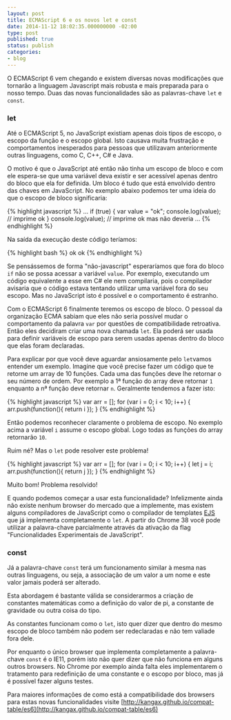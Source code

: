 ```yaml
---
layout: post
title: ECMAScript 6 e os novos let e const
date: 2014-11-12 18:02:35.000000000 -02:00
type: post
published: true
status: publish
categories:
- blog
---
```


O ECMAScript 6 vem chegando e existem diversas novas modificações que tornarão a linguagem Javascript mais robusta
e mais preparada para o nosso tempo. Duas das novas funcionalidades são as palavras-chave `let` e `const`.
<!--more-->

### let

Até o ECMAScript 5, no JavaScript existiam apenas dois tipos de escopo, o escopo da função e o escopo global. Isto
causava muita frustração e comportamentos inesperados para pessoas que utilizavam anteriormente outras linguagens, como
C, C++, C# e Java.

O motivo é que o JavaScript até então não tinha um escopo de bloco e com ele espera-se que uma variável deva existir e
ser acessível apenas dentro do bloco que ela for definida. Um bloco é tudo que está envolvido dentro das chaves em
JavaScript. No exemplo abaixo podemos ter uma ideia do que o escopo de bloco significaria:

{% highlight javascript %}
...
if (true) {
var value = "ok";
console.log(value); // imprime ok
}
console.log(value); // imprime ok mas não deveria
...
{% endhighlight %}

Na saída da execução deste código teríamos:

{% highlight bash %}
ok
ok
{% endhighlight %}

Se pensássemos de forma "não-javascript" esperaríamos que fora do bloco `if` não se possa acessar a variável
`value`. Por exemplo, executando um código equivalente a esse em C# ele nem compilaria, pois o
compilador avisaria que o código estava tentando utilizar uma variável fora do seu escopo. Mas no JavaScript isto é
possível e o comportamento é estranho.

Com o ECMAScript 6 finalmente teremos os escopo de bloco. O pessoal da organização ECMA sabiam que eles não seria
possível mudar o comportamento da palavra `var` por questões de compatibilidade retroativa. Então
eles decidiram criar uma nova chamada `let`. Ela poderá ser usada para definir variáveis de escopo para
serem usadas apenas dentro do bloco que elas foram declaradas.

Para explicar por que você deve aguardar ansiosamente pelo `let`vamos entender um exemplo. Imagine que você precise
fazer um código que te retorne um array de 10 funções. Cada uma das funções deve lhe retornar o seu número de ordem.
Por exemplo a 1ª função do array deve retornar `1` enquanto a nª função deve retornar `n`. Geralmente tendemos
a fazer isto:

{% highlight javascript %}
var arr = [];
for (var i = 0; i < 10; i++) {
arr.push(function(){ return i });
}
{% endhighlight %}

Então podemos reconhecer claramente o problema de escopo. No exemplo acima a variável `i` assume o escopo
global. Logo todas as funções do array retornarão `10`.

Ruim né? Mas o `let` pode resolver este problema!

{% highlight javascript %}
var arr = [];
for (var i = 0; i < 10; i++) {
let j = i;
arr.push(function(){ return j });
}
{% endhighlight %}

Muito bom! Problema resolvido!

E quando podemos começar a usar esta funcionalidade? Infelizmente ainda não existe nenhum browser do mercado que
a implemente, mas existem alguns compiladores de JavaScript como o compilador de templates
[EJS](https://github.com/tj/ejs) que já implementa completamente o `let`. A partir do Chrome 38 você pode
utilizar a palavra-chave parcialmente através da ativação da flag "Funcionalidades Experimentais de JavaScript".

### const

Já a palavra-chave `const` terá um funcionamento similar à mesma nas outras linguagens, ou seja, a associação de
um valor a um nome e este valor jamais poderá ser alterado.

Esta abordagem é bastante válida se considerarmos a criação de constantes matemáticas como a definição do
valor de pi, a constante de gravidade ou outra coisa do tipo.

As constantes funcionam como o `let`, isto quer dizer que dentro do mesmo escopo de bloco também não podem ser
redeclaradas e não tem valiade fora dele.

Por enquanto o único browser que implementa completamente a palavra-chave `const` é o IE11, porém isto não quer
dizer que não funciona em alguns outros browsers. No Chrome por exemplo ainda falta eles implementarem o tratamento
para redefinição de uma constante e o escopo por bloco, mas já é possível fazer alguns testes.

Para maiores informações de como está a compatibilidade dos browsers para estas novas funcionalidades visite
[http://kangax.github.io/compat-table/es6](http://kangax.github.io/compat-table/es6)